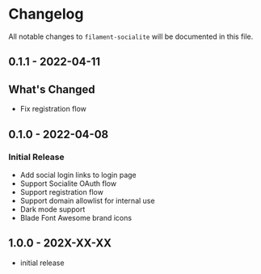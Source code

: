 # Changelog

All notable changes to `filament-socialite` will be documented in this file.

## 0.1.1 - 2022-04-11

## What's Changed

- Fix registration flow

## 0.1.0 - 2022-04-08

### Initial Release

- Add social login links to login page
- Support Socialite OAuth flow
- Support registration flow
- Support domain allowlist for internal use
- Dark mode support
- Blade Font Awesome brand icons

## 1.0.0 - 202X-XX-XX

- initial release
